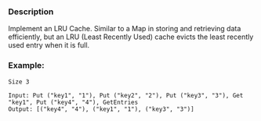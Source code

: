 ### Description

Implement an LRU Cache. Similar to a Map in storing and retrieving data efficiently, but an LRU (Least Recently Used) cache evicts the least recently used entry when it is full.

### Example:

```
Size 3

Input: Put ("key1", "1"), Put ("key2", "2"), Put ("key3", "3"), Get "key1", Put ("key4", "4"), GetEntries
Output: [("key4", "4"), ("key1", "1"), ("key3", "3")]
```
